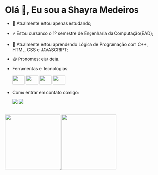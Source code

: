 # Olá 👋, Eu sou a Shayra Medeiros

- 🔭 Atualmente estou apenas estudando;
- ⚡ Estou cursando o 1º semestre de Engenharia da Computação(EAD);
- 🌱 Atualmente estou aprendendo Lógica de Programação com C++, HTML, CSS e JAVASCRIPT;       
- 😄 Pronomes: ela/ dela.
- Ferramentas e Tecnologias:
  <div>
    <img width="40" height="30" src="https://cdn.jsdelivr.net/gh/devicons/devicon/icons/html5/html5-original.svg" />
    <img width="40" height="30" src="https://cdn.jsdelivr.net/gh/devicons/devicon/icons/css3/css3-original.svg" />
    <img width="40" height="30" src="https://cdn.jsdelivr.net/gh/devicons/devicon/icons/javascript/javascript-original.svg" />    
    <img width="40" height="30" src="https://cdn.jsdelivr.net/gh/devicons/devicon/icons/git/git-original.svg" />          
  </div>      

- Como entrar em contato comigo:
  <div><a href="https://www.linkedin.com/in/seu-usuário-linkedln-aqui" target="_blank"><img loading="lazy" src="https://img.shields.io/badge/-LinkedIn-%230077B5?style=for-the-badge&logo=linkedin&logoColor=white" target="_blank"></a>
    <a href = "mailto:shayro56@gmail.com"><img loading="lazy" src="https://img.shields.io/badge/Gmail-D14836?style=for-the-badge&logo=gmail&logoColor=white" target="_blank"></a>
  </div><br>
 <div>
<a href="https://github.com/seu-usuário-aqui">
<img loading="lazy" height="180em" src="https://github-readme-stats.vercel.app/api/top-langs/?username=Shay35&layout=compact&langs_count=7&theme=dracula"/>
<img loading="lazy" height="180em" src="https://github-readme-stats.vercel.app/api?username=Shay35&show_icons=true&theme=dracula&include_all_commits=true&count_private=true"/>
</div>





 
  

